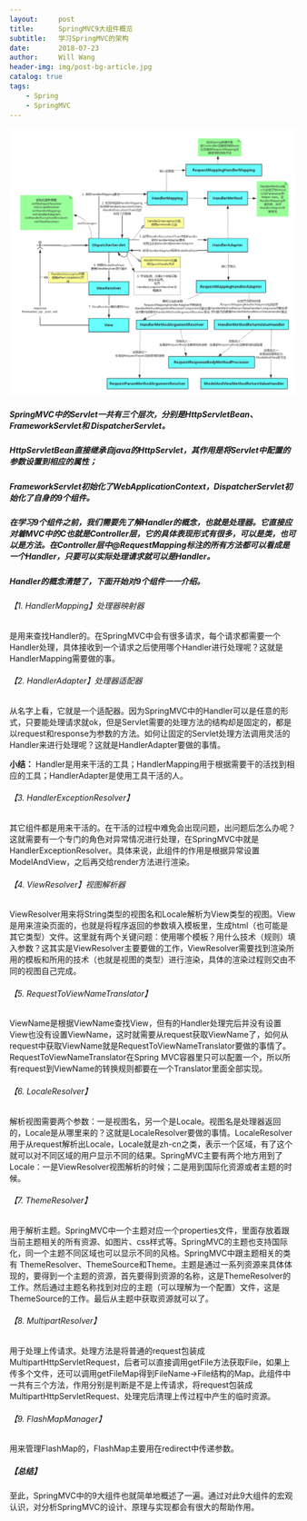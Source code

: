 ```yaml
---
layout:     post
title:      SpringMVC9大组件概览
subtitle:   学习SpringMVC的架构
date:       2018-07-23
author:     Will Wang
header-img: img/post-bg-article.jpg
catalog: true
tags:
    - Spring
    - SpringMVC
---
```


![](https://raw.githubusercontent.com/fangjian0423/blogimages/master/images/SpringMVC-arch3.png)

##### SpringMVC中的Servlet一共有三个层次，分别是HttpServletBean、FrameworkServlet和 DispatcherServlet。
##### HttpServletBean直接继承自java的HttpServlet，其作用是将Servlet中配置的参数设置到相应的属性；
##### FrameworkServlet初始化了WebApplicationContext，DispatcherServlet初始化了自身的9个组件。
##### 在学习9个组件之前，我们需要先了解Handler的概念，也就是处理器。它直接应对着MVC中的C也就是Controller层，它的具体表现形式有很多，可以是类，也可以是方法。在Controller层中@RequestMapping标注的所有方法都可以看成是一个Handler，只要可以实际处理请求就可以是Handler。
##### Handler的概念清楚了，下面开始对9个组件一一介绍。
###### 【1. HandlerMapping】处理器映射器
是用来查找Handler的。在SpringMVC中会有很多请求，每个请求都需要一个Handler处理，具体接收到一个请求之后使用哪个Handler进行处理呢？这就是HandlerMapping需要做的事。
###### 【2. HandlerAdapter】处理器适配器
从名字上看，它就是一个适配器。因为SpringMVC中的Handler可以是任意的形式，只要能处理请求就ok，但是Servlet需要的处理方法的结构却是固定的，都是以request和response为参数的方法。如何让固定的Servlet处理方法调用灵活的Handler来进行处理呢？这就是HandlerAdapter要做的事情。

**小结：** Handler是用来干活的工具；HandlerMapping用于根据需要干的活找到相应的工具；HandlerAdapter是使用工具干活的人。
###### 【3. HandlerExceptionResolver】
其它组件都是用来干活的。在干活的过程中难免会出现问题，出问题后怎么办呢？这就需要有一个专门的角色对异常情况进行处理，在SpringMVC中就是HandlerExceptionResolver。具体来说，此组件的作用是根据异常设置ModelAndView，之后再交给render方法进行渲染。
###### 【4. ViewResolver】视图解析器
ViewResolver用来将String类型的视图名和Locale解析为View类型的视图。View是用来渲染页面的，也就是将程序返回的参数填入模板里，生成html（也可能是其它类型）文件。这里就有两个关键问题：使用哪个模板？用什么技术（规则）填入参数？这其实是ViewResolver主要要做的工作，ViewResolver需要找到渲染所用的模板和所用的技术（也就是视图的类型）进行渲染，具体的渲染过程则交由不同的视图自己完成。
###### 【5. RequestToViewNameTranslator】
ViewName是根据ViewName查找View，但有的Handler处理完后并没有设置View也没有设置ViewName，这时就需要从request获取ViewName了，如何从request中获取ViewName就是RequestToViewNameTranslator要做的事情了。RequestToViewNameTranslator在Spring MVC容器里只可以配置一个，所以所有request到ViewName的转换规则都要在一个Translator里面全部实现。
###### 【6. LocaleResolver】
解析视图需要两个参数：一是视图名，另一个是Locale。视图名是处理器返回的，Locale是从哪里来的？这就是LocaleResolver要做的事情。LocaleResolver用于从request解析出Locale，Locale就是zh-cn之类，表示一个区域，有了这个就可以对不同区域的用户显示不同的结果。SpringMVC主要有两个地方用到了Locale：一是ViewResolver视图解析的时候；二是用到国际化资源或者主题的时候。
###### 【7. ThemeResolver】
用于解析主题。SpringMVC中一个主题对应一个properties文件，里面存放着跟当前主题相关的所有资源、如图片、css样式等。SpringMVC的主题也支持国际化，同一个主题不同区域也可以显示不同的风格。SpringMVC中跟主题相关的类有 ThemeResolver、ThemeSource和Theme。主题是通过一系列资源来具体体现的，要得到一个主题的资源，首先要得到资源的名称，这是ThemeResolver的工作。然后通过主题名称找到对应的主题（可以理解为一个配置）文件，这是ThemeSource的工作。最后从主题中获取资源就可以了。
###### 【8. MultipartResolver】
用于处理上传请求。处理方法是将普通的request包装成MultipartHttpServletRequest，后者可以直接调用getFile方法获取File，如果上传多个文件，还可以调用getFileMap得到FileName->File结构的Map。此组件中一共有三个方法，作用分别是判断是不是上传请求，将request包装成MultipartHttpServletRequest、处理完后清理上传过程中产生的临时资源。
###### 【9. FlashMapManager】
用来管理FlashMap的，FlashMap主要用在redirect中传递参数。
##### 【总结】
至此，SpringMVC中的9大组件也就简单地概述了一遍。通过对此9大组件的宏观认识，对分析SpringMVC的设计、原理与实现都会有很大的帮助作用。
